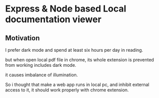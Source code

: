 # Express & Node based Local documentation viewer

## Motivation
I prefer dark mode and spend at least six hours per day in reading.

but when open local pdf file in chrome, its whole extension is prevented from working includes dark mode.

it causes imbalance of illumination.

So i thought that make a web app runs in local pc, and inhibit external access to it, it should work properly with chrome extension.
